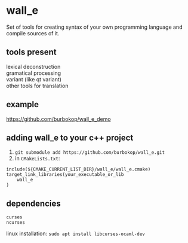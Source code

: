 # wall_e
Set of tools for creating syntax of your own programming language and compile sources of it.

## tools present
lexical deconstruction</br>
gramatical processing</br>
variant (like qt variant)</br>
other tools for translation</br>

## example
https://github.com/burbokop/wall_e_demo

## adding wall_e to your c++ project

1. `git submodule add https://github.com/burbokop/wall_e.git`</br>
2. in `CMakeLists.txt`: 
```
include(${CMAKE_CURRENT_LIST_DIR}/wall_e/wall_e.cmake)
target_link_libraries(your_executable_or_lib
    wall_e
)

```

## dependencies
    curses 
    ncurses    

linux installation: `sudo apt install libcurses-ocaml-dev`

